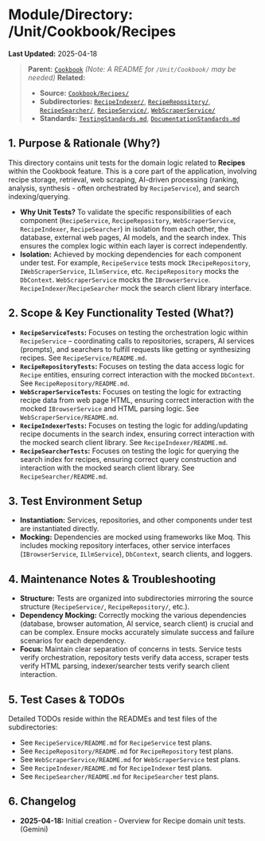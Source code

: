 # Module/Directory: /Unit/Cookbook/Recipes

**Last Updated:** 2025-04-18

> **Parent:** [`Cookbook`](../README.md)
> *(Note: A README for `/Unit/Cookbook/` may be needed)*
> **Related:**
> * **Source:** [`Cookbook/Recipes/`](../../../../Zarichney.Server/Cookbook/Recipes/)
> * **Subdirectories:** [`RecipeIndexer/`](RecipeIndexer/README.md), [`RecipeRepository/`](RecipeRepository/README.md), [`RecipeSearcher/`](RecipeSearcher/README.md), [`RecipeService/`](RecipeService/README.md), [`WebScraperService/`](WebScraperService/README.md)
> * **Standards:** [`TestingStandards.md`](../../../../Docs/Standards/TestingStandards.md), [`DocumentationStandards.md`](../../../../Docs/Standards/DocumentationStandards.md)

## 1. Purpose & Rationale (Why?)

This directory contains unit tests for the domain logic related to **Recipes** within the Cookbook feature. This is a core part of the application, involving recipe storage, retrieval, web scraping, AI-driven processing (ranking, analysis, synthesis - often orchestrated by `RecipeService`), and search indexing/querying.

* **Why Unit Tests?** To validate the specific responsibilities of each component (`RecipeService`, `RecipeRepository`, `WebScraperService`, `RecipeIndexer`, `RecipeSearcher`) in isolation from each other, the database, external web pages, AI models, and the search index. This ensures the complex logic within each layer is correct independently.
* **Isolation:** Achieved by mocking dependencies for each component under test. For example, `RecipeService` tests mock `IRecipeRepository`, `IWebScraperService`, `ILlmService`, etc. `RecipeRepository` mocks the `DbContext`. `WebScraperService` mocks the `IBrowserService`. `RecipeIndexer`/`RecipeSearcher` mock the search client library interface.

## 2. Scope & Key Functionality Tested (What?)

* **`RecipeServiceTests`:** Focuses on testing the orchestration logic within `RecipeService` – coordinating calls to repositories, scrapers, AI services (prompts), and searchers to fulfill requests like getting or synthesizing recipes. See `RecipeService/README.md`.
* **`RecipeRepositoryTests`:** Focuses on testing the data access logic for `Recipe` entities, ensuring correct interaction with the mocked `DbContext`. See `RecipeRepository/README.md`.
* **`WebScraperServiceTests`:** Focuses on testing the logic for extracting recipe data from web page HTML, ensuring correct interaction with the mocked `IBrowserService` and HTML parsing logic. See `WebScraperService/README.md`.
* **`RecipeIndexerTests`:** Focuses on testing the logic for adding/updating recipe documents in the search index, ensuring correct interaction with the mocked search client library. See `RecipeIndexer/README.md`.
* **`RecipeSearcherTests`:** Focuses on testing the logic for querying the search index for recipes, ensuring correct query construction and interaction with the mocked search client library. See `RecipeSearcher/README.md`.

## 3. Test Environment Setup

* **Instantiation:** Services, repositories, and other components under test are instantiated directly.
* **Mocking:** Dependencies are mocked using frameworks like Moq. This includes mocking repository interfaces, other service interfaces (`IBrowserService`, `ILlmService`), `DbContext`, search clients, and loggers.

## 4. Maintenance Notes & Troubleshooting

* **Structure:** Tests are organized into subdirectories mirroring the source structure (`RecipeService/`, `RecipeRepository/`, etc.).
* **Dependency Mocking:** Correctly mocking the various dependencies (database, browser automation, AI service, search client) is crucial and can be complex. Ensure mocks accurately simulate success and failure scenarios for each dependency.
* **Focus:** Maintain clear separation of concerns in tests. Service tests verify orchestration, repository tests verify data access, scraper tests verify HTML parsing, indexer/searcher tests verify search client interaction.

## 5. Test Cases & TODOs

Detailed TODOs reside within the READMEs and test files of the subdirectories:

* See `RecipeService/README.md` for `RecipeService` test plans.
* See `RecipeRepository/README.md` for `RecipeRepository` test plans.
* See `WebScraperService/README.md` for `WebScraperService` test plans.
* See `RecipeIndexer/README.md` for `RecipeIndexer` test plans.
* See `RecipeSearcher/README.md` for `RecipeSearcher` test plans.

## 6. Changelog

* **2025-04-18:** Initial creation - Overview for Recipe domain unit tests. (Gemini)

